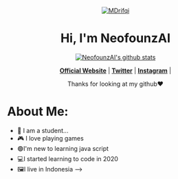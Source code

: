 <p align="center">
  <a href=""http://mdrifqi.my.id/"><img src="https://wallpapercave.com/uwp/uwp1218527.gif" alt="MDrifqi"></a>
</p>

<h1 align="center">Hi, I'm NeofounzAI</h1>

<p align="center">
  <a href="https://github.com/MdRifqii"><img src="https://github-readme-stats.vercel.app/api?username=NeofounzAI&count_private=false" alt="NeofounzAI's github stats"></a>
</p>

<p align="center">
  <strong><a href="http://mdrifqi.my.id/">Official Website</a></strong> |
  <strong><a href="https://twitter.com/RifqiKunn">Twitter</a></strong> |
  <strong><a href="https://www.instagram.com/mdrifqi31_/">Instagram</a></strong> |
</p>

<p align="center">Thanks for looking at my github❤</p>

# About Me:

- 🏫 I am a student...
- 🎮 I love playing games
- 🟢I'm new to learning java script
- 💻I started learning to code in 2020
- 🖼️I live in Indonesia
-->
